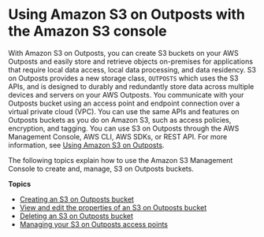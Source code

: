 # Using Amazon S3 on Outposts with the Amazon S3 console<a name="outposts-console"></a>

With Amazon S3 on Outposts, you can create S3 buckets on your AWS Outposts and easily store and retrieve objects on\-premises for applications that require local data access, local data processing, and data residency\. S3 on Outposts provides a new storage class, `OUTPOSTS` which uses the S3 APIs, and is designed to durably and redundantly store data across multiple devices and servers on your AWS Outposts\. You communicate with your Outposts bucket using an access point and endpoint connection over a virtual private cloud \(VPC\)\. You can use the same APIs and features on Outposts buckets as you do on Amazon S3, such as access policies, encryption, and tagging\. You can use S3 on Outposts through the AWS Management Console, AWS CLI, AWS SDKs, or REST API\. For more information, see [Using Amazon S3 on Outposts](S3onOutposts.md)\.

The following topics explain how to use the Amazon S3 Management Console to create and, manage, S3 on Outposts buckets\. 

**Topics**
+ [Creating an S3 on Outposts bucket](s3-outposts-create-bucket.md)
+ [View and edit the properties of an S3 on Outposts bucket](s3-outposts-edit-bucket-properties.md)
+ [Deleting an S3 on Outposts bucket](s3-outposts-delete-bucket.md)
+ [Managing your S3 on Outposts access points](s3-outposts-bucket-manage-outpost-access-points.md)